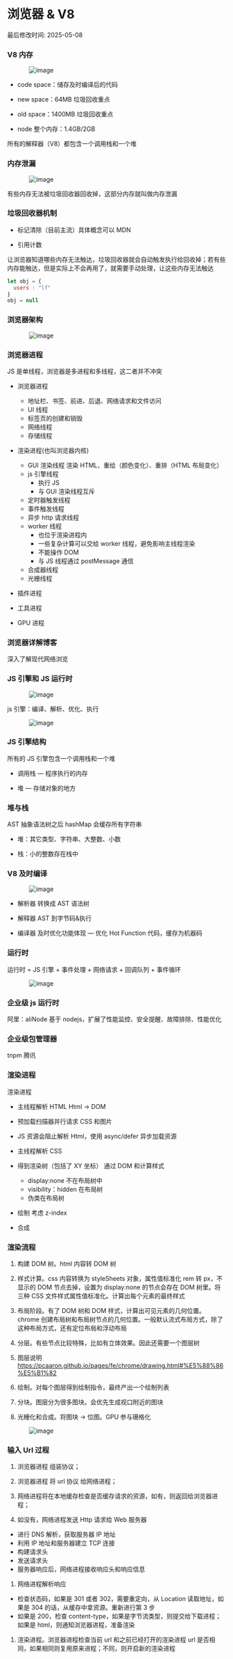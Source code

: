 # 浏览器 & V8

最后修改时间: 2025-05-08

### V8 内存

<img src="../../../images/KKeMbgQ3ZoX56lxSTlfcnmaunf1.png" alt="image" style="max-width:80%;height:auto;display:block;margin:0 auto;" loading="lazy" /> <!-- 图片未成功捕获 -->

- code space：储存及时编译后的代码

- new space：64MB 垃圾回收重点

- old space：1400MB 垃圾回收重点

- node 整个内存：1.4GB/2GB

所有的解释器（V8）都包含一个调用栈和一个堆

### 内存泄漏

<img src="../../../images/UbCTba2Ohox5OSxRv53crlgZn0e.png" alt="image" style="max-width:80%;height:auto;display:block;margin:0 auto;" loading="lazy" /> <!-- 图片未成功捕获 -->

有些内存无法被垃圾回收器回收掉，这部分内存就叫做内存泄漏

### 垃圾回收器机制

- 标记清除（目前主流）具体概念可以 MDN

- 引用计数

让浏览器知道哪些内存无法触达，垃圾回收器就会自动触发执行给回收掉；若有些内存能触达，但是实际上不会再用了，就需要手动处理，让这些内存无法触达

```JavaScript
let obj = {
  users : "lf"
}
obj = null
```

### 浏览器架构

<img src="../../../images/SszsbMqY7oK7WPxgYGfcf8fDnfh.png" alt="image" style="max-width:80%;height:auto;display:block;margin:0 auto;" loading="lazy" /> <!-- 图片未成功捕获 -->

### 浏览器进程

JS 是单线程，浏览器是多进程和多线程，这二者并不冲突

- 浏览器进程

  - 地址栏、书签、前进、后退、网络请求和文件访问
  - UI 线程
  - 标签页的创建和销毁
  - 网络线程
  - 存储线程

- 渲染进程(也叫浏览器内核)

  - GUI 渲染线程 渲染 HTML、重绘（颜色变化）、重排（HTML 布局变化）
  - js 引擎线程
    - 执行 JS
    - 与 GUI 渲染线程互斥
  - 定时器触发线程
  - 事件触发线程
  - 异步 http 请求线程
  - worker 线程
    - 也位于渲染进程内
    - 一些复杂计算可以交给 worker 线程，避免影响主线程渲染
    - 不能操作 DOM
    - 与 JS 线程通过 postMessage 通信
  - 合成器线程
  - 光栅线程

- 插件进程

- 工具进程

- GPU 进程

### 浏览器详解博客

深入了解现代网络浏览

### JS 引擎和 JS 运行时

<img src="../../../images/Uo9zblboIo6xGXxfVOVcAivKncf.png" alt="image" style="max-width:80%;height:auto;display:block;margin:0 auto;" loading="lazy" /> <!-- 图片未成功捕获 -->

js 引擎：编译、解析、优化、执行

<img src="../../../images/CdyjbxYkvoU0X6xNbQWcC9opnzg.png" alt="image" style="max-width:80%;height:auto;display:block;margin:0 auto;" loading="lazy" /> <!-- 图片未成功捕获 -->

### JS 引擎结构

所有的 JS 引擎包含一个调用栈和一个堆

- 调用栈 — 程序执行的内存

- 堆 — 存储对象的地方

### 堆与栈

AST 抽象语法树之后 hashMap 会缓存所有字符串

- 堆：其它类型、字符串、大整数、小数

- 栈：小的整数存在栈中

### V8 及时编译

<img src="../../../images/FMmNbNcNGoAcjZxCVzMcNs5ynEe.png" alt="image" style="max-width:80%;height:auto;display:block;margin:0 auto;" loading="lazy" /> <!-- 图片未成功捕获 -->

- 解析器 转换成 AST 语法树

- 解释器 AST 到字节码&执行

- 编译器 及时优化功能体现 — 优化 Hot Function 代码，缓存为机器码

### 运行时

运行时 = JS 引擎 + 事件处理 + 网络请求 + 回调队列 + 事件循环

<img src="../../../images/IaDqbO82DoWWBSxrLe7cgD4an26.png" alt="image" style="max-width:80%;height:auto;display:block;margin:0 auto;" loading="lazy" /> <!-- 图片未成功捕获 -->

### 企业级 js 运行时

阿里：aliNode 基于 nodejs，扩展了性能监控、安全提醒、故障排除、性能优化

### 企业级包管理器

tnpm 腾讯

### 渲染进程

渲染进程

- 主线程解析 HTML Html -> DOM

- 预加载扫描器并行请求 CSS 和图片

- JS 资源会阻止解析 Html，使用 async/defer 异步加载资源

- 主线程解析 CSS

- 得到渲染树（包括了 XY 坐标） 通过 DOM 和计算样式

  - display:none 不在布局树中
  - visibility：hidden 在布局树
  - 伪类在布局树

- 绘制 考虑 z-index

- 合成

### 渲染流程

1. 构建 DOM 树。html 内容转 DOM 树

1. 样式计算。css 内容转换为 styleSheets 对象，属性值标准化 rem 转 px，不显示的 DOM 节点去掉，设置为 display:none 的节点会存在 DOM 树里。将三种 CSS 文件样式属性值标准化。计算出每个元素的最终样式

1. 布局阶段。有了 DOM 树和 DOM 样式，计算出可见元素的几何位置。chrome 创建布局树和布局树节点的几何位置。一般默认流式布局方式，除了这种布局方式，还有定位布局和浮动布局

1. 分层。有些节点比较特殊，比如有立体效果。因此还需要一个图层树

1. 图层说明 https://pcaaron.github.io/pages/fe/chrome/drawing.html#%E5%88%86%E5%B1%82

1. 绘制。对每个图层得到绘制指令，最终产出一个绘制列表

1. 分块。图层分为很多图块。会优先生成视口附近的图块

1. 光栅化和合成。将图块 -> 位图。GPU 参与珊格化

<img src="../../../images/E6XSbAfDiooXK0xuihCcmbI6ntb.png" alt="image" style="max-width:80%;height:auto;display:block;margin:0 auto;" loading="lazy" /> <!-- 图片未成功捕获 -->

### 输入 Url 过程

1. 浏览器进程 组装协议；

1. 浏览器进程 将 url 协议 给网络进程；

1. 网络进程将在本地缓存检查是否缓存请求的资源，如有，则返回给浏览器进程；

1. 如没有，网络进程发送 Http 请求给 Web 服务器

- 进行 DNS 解析，获取服务器 IP 地址
- 利用 IP 地址和服务器建立 TCP 连接
- 构建请求头
- 发送请求头
- 服务器响应后，网络进程接收响应头和响应信息

1. 网络进程解析响应

- 检查状态码，如果是 301 或者 302，需要重定向，从 Location 读取地址，如果是 304 的话，从缓存中拿资源。重新进行第 3 步
- 如果是 200，检查 content-type，如果是字节流类型，则提交给下载进程；如果是 html，则通知浏览器进程，准备渲染

1. 渲染进程。浏览器进程检查当前 url 和之前已经打开的渲染进程 url 是否相同，如果相同则复用原来进程；不同，则开启新的渲染进程
